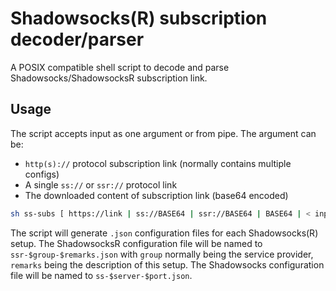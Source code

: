 # Shadowsocks(R) subscription decoder/parser

A POSIX compatible shell script to decode and parse Shadowsocks/ShadowsocksR subscription link.

## Usage

The script accepts input as one argument or from pipe. The argument can be:
- `http(s)://` protocol subscription link (normally contains multiple configs)
- A single `ss://` or `ssr://` protocol link
- The downloaded content of subscription link (base64 encoded)

```sh
sh ss-subs [ https://link | ss://BASE64 | ssr://BASE64 | BASE64 | < input.txt ]
```

The script will generate `.json` configuration files for each Shadowsocks(R) setup. The ShadowsocksR configuration file will be named to `ssr-$group-$remarks.json` with `group` normally being the service provider, `remarks` being the description of this setup. The Shadowsocks configuration file will be named to `ss-$server-$port.json`.
